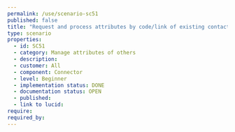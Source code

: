 ```yaml
---
permalink: /use/scenario-sc51
published: false
title: "Request and process attributes by code/link of existing contacts"
type: scenario
properties:
  - id: SC51
  - category: Manage attributes of others
  - description:
  - customer: All
  - component: Connector
  - level: Beginner
  - implementation status: DONE
  - documentation status: OPEN
  - published:
  - link to lucid:
require:
required_by:
---
```

